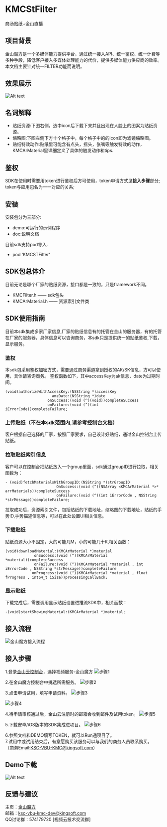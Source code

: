 # KMCStFilter
商汤贴纸+金山直播
## 项目背景
金山魔方是一个多媒体能力提供平台，通过统一接入API、统一鉴权、统一计费等多种手段，降低客户接入多媒体处理能力的代价，提供多媒体能力供应商的效率。 本文档主要针对统一FILTER功能而说明。
## 效果展示
![Alt text](https://raw.githubusercontent.com/wiki/ksvcmc/KMCSTFilter_iOS/img.jpg)
## 名词解释
- 贴纸资源:下图右侧，选中icon后下载下来并且出现在人脸上的图案为贴纸资源。
- 缩略图:下图左侧下方十个格子中，每个格子中的的icon即为滤镜缩略图。
- 贴纸特效动作:贴纸里可能含有点头，摇头，张嘴等触发特效的动作，KMCArMaterial里详细定义了具体的触发动作和tips.
## 鉴权
SDK在使用时需要用token进行鉴权后方可使用，token申请方式见**接入步骤**部分;  
token与应用包名为一一对应的关系;

## 安装
安装包分为三部分:
- demo:可运行的示例程序
- doc:说明文档

目前sdk支持pod导入.
- pod ‘KMCSTFilter’
## SDK包总体介
目前无论是哪个厂家的贴纸资源，接口都是一致的，只是framework不同。
- KMCFilter.h —— sdk包头
- KMCArMaterial.h —— 资源索引文件类
## SDK使用指南
目前本sdk集成多家厂家信息,厂家的贴纸信息有的托管在金山的服务器，有的托管在厂家的服务器，具体信息可以咨询商务，本sdk只是提供统一的贴纸鉴权,下载，显示服务。
### 鉴权
本sdk包采用鉴权加密方式，需要通过商务渠道拿到授权的AK/SK信息，方可以使用，具体请咨询商务。
鉴权函数如下，其中accessKey为ak信息，date为过期时间。
```
(void)authorizeWithAccessKey:(NSString *)accessKey
                     amzDate:(NSString *)date
                   onSuccess:(void (^)(void))completeSuccess
                   onFailure:(void (^)(int iErrorCode))completeFailure;
```
### 上传贴纸（不在本sdk范围内,请参考控制台文档）
客户根据自己选择的厂家，按照厂家要求，自己设计好贴纸，通过金山控制台上传贴纸。
### 拉取贴纸索引信息
客户可以在控制台把贴纸放入一个group里面，sdk通过groupID进行拉取，相关函数为：
```
- (void)fetchMaterialsWithGroupID:(NSString *)strGroupID
                       OnSuccess:(void (^)(NSArray <KMCArMaterial *>* arrMaterials))completeSuccess
                       onFailure:(void (^)(int iErrorCode , NSString *strMessage))completeFailure;
```
拉取成功后，资源索引文件，包括贴纸的下载地址，缩略图的下载地址，贴纸的手势ID,手势描述信息等，可以在此处设置UI相关信息。
### 下载贴纸
贴纸资源大小不固定，大的可能几M，小的可能几十K,相关函数：
```
(void)downloadMaterial:(KMCArMaterial *)material
             onSuccess:(void (^)(KMCArMaterial *material))completeSuccess
             onFailure:(void (^)(KMCArMaterial *material , int iErrorCode , NSString *strMessage))completeFailure
            onProgress:(void (^)(KMCArMaterial *material , float fProgress , int64_t iSize))processingCallBack;
```
### 显示贴纸
下载完成后，需要调用显示贴纸设置进推流SDK中，相关函数：
```
-(void)startShowingMaterial:(KMCArMaterial *)material;
```
## 接入流程
![金山魔方接入流程](https://raw.githubusercontent.com/wiki/ksvcmc/KMCSTFilter_Android/all.jpg "金山魔方接入流程")
## 接入步骤  
1.登录[金山云控制台]( https://console.ksyun.com)，选择视频服务-金山魔方
![步骤1](https://raw.githubusercontent.com/wiki/ksvcmc/KMCSTFilter_Android/step1.png "接入步骤1")

2.在金山魔方控制台中挑选所需服务。
![步骤2](https://raw.githubusercontent.com/wiki/ksvcmc/KMCSTFilter_Android/step2.png "接入步骤2")

3.点击申请试用，填写申请资料。
![步骤3](https://raw.githubusercontent.com/wiki/ksvcmc/KMCSTFilter_Android/step3.png "接入步骤3")

![步骤4](https://raw.githubusercontent.com/wiki/ksvcmc/KMCSTFilter_Android/step4.png "接入步骤4")

4.待申请审核通过后，金山云注册时的邮箱会收到邮件及试用token。
![步骤5](https://raw.githubusercontent.com/wiki/ksvcmc/KMCSTFilter_Android/step5.png "接入步骤5")

5.下载安卓/iOS版本的SDK集成进项目。
![步骤6](https://raw.githubusercontent.com/wiki/ksvcmc/KMCSTFilter_Android/step6.png "接入步骤6")

6.参照文档和DEMO填写TOKEN，就可以Run通项目了。  
7.试用中或试用结束后，有意愿购买该服务可以与我们的商务人员联系购买。  
（商务Email:KSC-VBU-KMC@kingsoft.com）  
## Demo下载
![Alt text](https://raw.githubusercontent.com/wiki/ksvcmc/KMCSTFilter_iOS/code.png)
## 反馈与建议  
主页：[金山魔方](https://docs.ksyun.com/read/latest/142/_book/index.html)  
邮箱：ksc-vbu-kmc-dev@kingsoft.com  
QQ讨论群：574179720 [视频云技术交流群]
